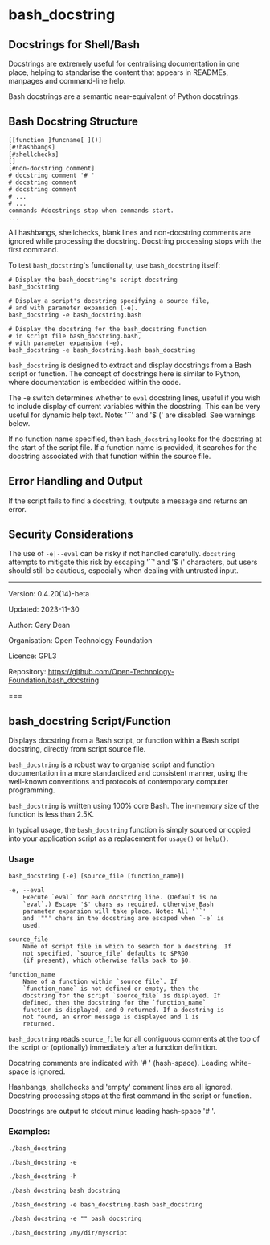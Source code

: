 # bash_docstring

## Docstrings for Shell/Bash

Docstrings are extremely useful for centralising documentation in
one place, helping to standarise the content that appears in
READMEs, manpages and command-line help.

Bash docstrings are a semantic near-equivalent of Python
docstrings.

## Bash Docstring Structure

    [[function ]funcname[ ]()]
    [#!hashbangs]
    [#shellchecks]
    []
    [#non-docstring comment]
    # docstring comment '# '
    # docstring comment
    # docstring comment
    # ...
    # ...
    commands #docstrings stop when commands start.
    ...

All hashbangs, shellchecks, blank lines and non-docstring comments
are ignored while processing the docstring.  Docstring processing
stops with the first command.

To test `bash_docstring`'s functionality, use `bash_docstring`
itself:

    # Display the bash_docstring's script docstring
    bash_docstring

    # Display a script's docstring specifying a source file,
    # and with parameter expansion (-e).
    bash_docstring -e bash_docstring.bash

    # Display the docstring for the bash_docstring function
    # in script file bash_docstring.bash,
    # with parameter expansion (-e).
    bash_docstring -e bash_docstring.bash bash_docstring

`bash_docstring` is designed to extract and display docstrings from
a Bash script or function. The concept of docstrings here is
similar to Python, where documentation is embedded within the
code.

The -e switch determines whether to `eval` docstring lines, useful
if you wish to include display of current variables within the
docstring.  This can be very useful for dynamic help text.
Note: '``' and '\$ (' are disabled. See warnings below.

If no function name specified, then `bash_docstring` looks for the
docstring at the start of the script file. If a function name is
provided, it searches for the docstring associated with that
function within the source file.

## Error Handling and Output

If the script fails to find a docstring, it outputs a message and
returns an error.

## Security Considerations

The use of `-e|--eval` can be risky if not handled carefully.
`docstring` attempts to mitigate this risk by escaping '``' and '$
(' characters, but users should still be cautious, especially when
dealing with untrusted input.

 ---

Version: 0.4.20(14)-beta

Updated: 2023-11-30

Author: Gary Dean

Organisation: Open Technology Foundation

Licence: GPL3

Repository: https://github.com/Open-Technology-Foundation/bash_docstring



===

## bash_docstring Script/Function

Displays docstring from a Bash script, or function within a Bash
script docstring, directly from script source file.

`bash_docstring` is a robust way to organise script and function
documentation in a more standardized and consistent manner, using
the well-known conventions and protocols of contemporary computer
programming.

`bash_docstring` is written using 100% core Bash.
The in-memory size of the function is less than 2.5K.

In typical usage, the `bash_docstring` function is simply sourced
or copied into your application script as a replacement for
`usage()` or `help()`.

### Usage

  `bash_docstring [-e] [source_file [function_name]]`

    -e, --eval
        Execute `eval` for each docstring line. (Default is no
        `eval`.) Escape '$' chars as required, otherwise Bash
        parameter expansion will take place. Note: All '``'
        and '""' chars in the docstring are escaped when `-e` is
        used.

    source_file
        Name of script file in which to search for a docstring. If
        not specified, `source_file` defaults to $PRG0
        (if present), which otherwise falls back to $0.

    function_name
        Name of a function within `source_file`. If
        `function_name` is not defined or empty, then the
        docstring for the script `source_file` is displayed. If
        defined, then the docstring for the `function_name`
        function is displayed, and 0 returned. If a docstring is
        not found, an error message is displayed and 1 is
        returned.

  `bash_docstring` reads `source_file` for all contiguous comments
  at the top of the script or (optionally) immediately after a
  function definition.

  Docstring comments are indicated with '# ' (hash-space). Leading
  white-space is ignored.

  Hashbangs, shellchecks and 'empty' comment lines are all
  ignored. Docstring processing stops at the first command in the
  script or function.

  Docstrings are output to stdout minus leading hash-space '# '.

### Examples:

    ./bash_docstring

    ./bash_docstring -e

    ./bash_docstring -h

    ./bash_docstring bash_docstring

    ./bash_docstring -e bash_docstring.bash bash_docstring

    ./bash_docstring -e "" bash_docstring

    ./bash_docstring /my/dir/myscript

